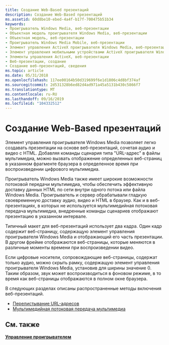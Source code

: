 ```yaml
---
title: Создание Web-Based презентаций
description: Создание Web-Based презентаций
ms.assetid: 60d8be10-ebed-4a4f-b17f-700475b51b34
keywords:
- Проигрыватель Windows Media, веб-презентации
- Объектная модель проигрывателя Windows Media, веб-презентации
- Объектная модель, веб-презентации
- Проигрыватель Windows Media Mobile, веб-презентации
- Элемент управления ActiveX проигрывателя Windows Media, веб-презентации
- Элемент управления мобильными устройствами ActiveX проигрывателя Windows Media, веб-презентации
- Элементы управления ActiveX, веб-презентации
- Веб-презентации, создание
- Создание веб-презентаций, сведения
ms.topic: article
ms.date: 05/31/2018
ms.openlocfilehash: 117ee00164b50d319699f6e1d1806c4d8bf374af
ms.sourcegitcommit: 2d531328b6ed82d4ad971a45a5131b430c5866f7
ms.translationtype: MT
ms.contentlocale: ru-RU
ms.lasthandoff: 09/16/2019
ms.locfileid: "104332512"
---
```

# <a name="creating-web-based-presentations"></a>Создание Web-Based презентаций

Элемент управления проигрывателя Windows Media позволяет легко создавать презентации на основе веб-презентаций, сочетая аудио и видео с HTML. Добавляя команды сценария типа "URL-адрес" в файлы мультимедиа, можно вызвать отображение определенных веб-страниц в указанном фрагменте браузера в определенное время при воспроизведении цифрового мультимедиа.

Проигрыватель Windows Media также имеет широкие возможности потоковой передачи мультимедиа, чтобы обеспечить эффективную доставку данных HTML по сети внутри одного потока или файла Windows Media. Проигрыватель и сервер обрабатывали гладкую своевременную доставку аудио, видео и HTML в браузер. Как и в веб-презентациях, в которых не используется мультимедийная потоковая передача мультимедиа, внедренные команды сценариев отображают презентацию в указанном интервале.

Типичный макет для веб-презентаций использует два кадра. Один кадр содержит веб-страницу, содержащую элемент управления проигрывателя Windows Media и отображающий его часть презентации. В другом фрейме отображаются веб-страницы, которые меняются в различные моменты времени при воспроизведении видео.

Если цифровые носители, сопровождающие веб-страницы, содержат только аудио, можно скрыть рамку, содержащую элемент управления проигрывателя Windows Media, установив для ширины значение 0. Таким образом, звук может воспроизводиться в фоновом режиме, в то время как веб-страницы отображаются в полном окне браузера.

В следующих разделах описаны распространенные методы включения веб-презентаций.

-   [Перелистывание URL-адресов](url-flipping.md)
-   [Мультимедийная потоковая передача мультимедиа](rich-media-streaming.md)

## <a name="related-topics"></a>См. также

<dl> <dt>

[**Управление проигрывателем**](player-control-guide.md)
</dt> </dl>

 

 




